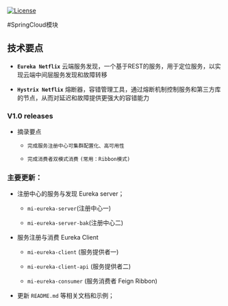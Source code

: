 [![License](https://img.shields.io/badge/license-MIT-blue.svg)](http://blog.csdn.net/fjnpysh)

#SpringCloud模块  

## 技术要点

- **`Eureka Netflix`** 云端服务发现，一个基于REST的服务，用于定位服务，以实现云端中间层服务发现和故障转移

- **`Hystrix Netflix`** 熔断器，容错管理工具，通过熔断机制控制服务和第三方库的节点，从而对延迟和故障提供更强大的容错能力

### V1.0 releases

- 摘录要点
  
  - `完成服务注册中心可集群配置化、高可用性`
  
  - `完成消费者双模式消费` `(常用：Ribbon模式)`
  

### 主要更新：

- 注册中心的服务与发现 Eureka server；
  
   - `mi-eureka-server`(注册中心一)
   
   - `mi-eureka-server-bak`(注册中心二)
   
- 服务注册与消费 Eureka Client

   - `mi-eureka-client` (服务提供者一)
   
   - `mi-eureka-client-api` (服务提供者二)
   
   - `mi-eureka-consumer` (服务消费者 Feign Ribbon)
    
- 更新 `README.md` 等相关文档和示例；
